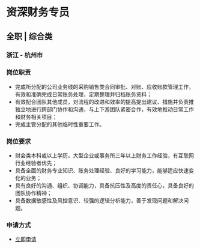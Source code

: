 
# 资深财务专员
## 全职  |  综合类
### 浙江 - 杭州市

### 岗位职责
- 完成所分配的公司业务线的采购销售类合同审批、对账、应收账款管理工作，有效和准确完成日常账务处理，定期整理并归档账务资料；
- 有效配合团队其他成员，对流程的改进和效率的提高提出建议、措施并负责推独立地进行跨部门协作和沟通，与上下游团队紧密合作，有效地推动日常工作和财务相关项目；
- 完成主管分配的其他临时性重要工作。
### 岗位要求
- 财会类本科或以上学历，大型企业或事务所三年以上财务工作经验，有互联网行业经验者优先；
- 具备全面的财务专业知识、账务处理经验、良好的学习能力，能够适应快速变化的业务；
- 具有良好的沟通、组织、协调能力，具备抗压性及高度的责任心，具备良好的团队协作精神；
- 具备数据敏感性及风控意识、较强的逻辑分析能力，善于发现问题和解决问题。
### 申请方式
- <a href="mailto:hr@tuya.com?subject=求职简历-资深财务专员-来自GitHub">立即申请</a>